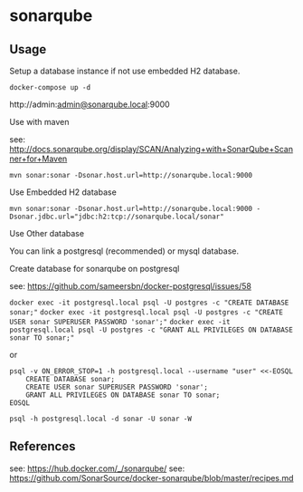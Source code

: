 
# sonarqube

## Usage

Setup a database instance if not use embedded H2 database. 

    docker-compose up -d

  http://admin:admin@sonarqube.local:9000

Use with maven

  see: http://docs.sonarqube.org/display/SCAN/Analyzing+with+SonarQube+Scanner+for+Maven
  
    mvn sonar:sonar -Dsonar.host.url=http://sonarqube.local:9000
  
Use Embedded H2 database

    mvn sonar:sonar -Dsonar.host.url=http://sonarqube.local:9000 -Dsonar.jdbc.url="jdbc:h2:tcp://sonarqube.local/sonar"

Use Other database

You can link a postgresql (recommended) or mysql database.

Create database for sonarqube on postgresql

see: https://github.com/sameersbn/docker-postgresql/issues/58

`docker exec -it postgresql.local psql -U postgres -c "CREATE DATABASE sonar;"`
`docker exec -it postgresql.local psql -U postgres -c "CREATE USER sonar SUPERUSER PASSWORD 'sonar';"`
`docker exec -it postgresql.local psql -U postgres -c "GRANT ALL PRIVILEGES ON DATABASE sonar TO sonar;"`

or

```
psql -v ON_ERROR_STOP=1 -h postgresql.local --username "user" <<-EOSQL
    CREATE DATABASE sonar;
    CREATE USER sonar SUPERUSER PASSWORD 'sonar';
    GRANT ALL PRIVILEGES ON DATABASE sonar TO sonar;
EOSQL
```

`psql -h postgresql.local -d sonar -U sonar -W`

## References

see: https://hub.docker.com/_/sonarqube/
see: https://github.com/SonarSource/docker-sonarqube/blob/master/recipes.md
